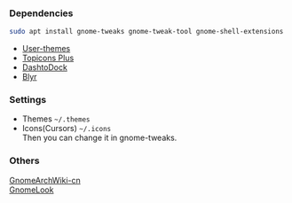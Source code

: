 ### Dependencies
```bash
sudo apt install gnome-tweaks gnome-tweak-tool gnome-shell-extensions
```
- [User-themes](https://extensions.gnome.org/extension/19/user-themes/)
- [Topicons Plus](https://extensions.gnome.org/extension/495/topicons/)
- [DashtoDock](https://extensions.gnome.org/extension/307/dash-to-dock/)
- [Blyr](https://extensions.gnome.org/extension/1251/blyr/)

### Settings
- Themes
  `~/.themes`
- Icons(Cursors)
  `~/.icons`  
Then you can change it in gnome-tweaks.

### Others
[GnomeArchWiki-cn](https://wiki.archlinux.org/index.php/GNOME_(%E7%AE%80%E4%BD%93%E4%B8%AD%E6%96%87)#%E9%AB%98%E7%BA%A7%E8%AE%BE%E7%BD%AE)    
[GnomeLook](https://www.gnome-look.org/browse/cat/)
